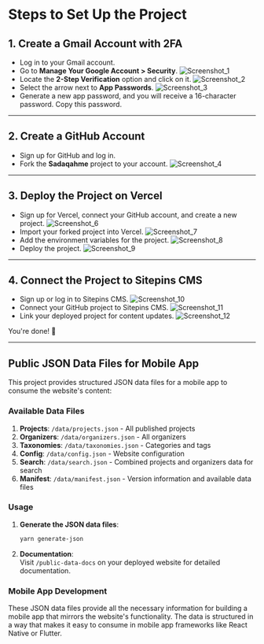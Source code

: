 # Steps to Set Up the Project

## 1. Create a Gmail Account with 2FA

- Log in to your Gmail account.
- Go to **Manage Your Google Account > Security**.
  ![Screenshot_1](https://raw.githubusercontent.com/tfmurad/images-shopify-commerce/refs/heads/main/sadaqahme/1.png)
- Locate the **2-Step Verification** option and click on it.
  ![Screenshot_2](https://raw.githubusercontent.com/tfmurad/images-shopify-commerce/refs/heads/main/sadaqahme/2.png)
- Select the arrow next to **App Passwords**.
  ![Screenshot_3](https://raw.githubusercontent.com/tfmurad/images-shopify-commerce/refs/heads/main/sadaqahme/3.png)
- Generate a new app password, and you will receive a 16-character password. Copy this password.

---

## 2. Create a GitHub Account

- Sign up for GitHub and log in.
- Fork the **Sadaqahme** project to your account.
  ![Screenshot_4](https://raw.githubusercontent.com/tfmurad/images-shopify-commerce/refs/heads/main/sadaqahme/4.png)

---

## 3. Deploy the Project on Vercel

- Sign up for Vercel, connect your GitHub account, and create a new project.
  ![Screenshot_6](https://raw.githubusercontent.com/tfmurad/images-shopify-commerce/refs/heads/main/sadaqahme/6.png)
- Import your forked project into Vercel.
  ![Screenshot_7](https://raw.githubusercontent.com/tfmurad/images-shopify-commerce/refs/heads/main/sadaqahme/7.png)
- Add the environment variables for the project.
  ![Screenshot_8](https://raw.githubusercontent.com/tfmurad/images-shopify-commerce/refs/heads/main/sadaqahme/8.png)
- Deploy the project.
  ![Screenshot_9](https://raw.githubusercontent.com/tfmurad/images-shopify-commerce/refs/heads/main/sadaqahme/9.png)

---

## 4. Connect the Project to Sitepins CMS

- Sign up or log in to Sitepins CMS.
  ![Screenshot_10](https://raw.githubusercontent.com/tfmurad/images-shopify-commerce/refs/heads/main/sadaqahme/10.png)
- Connect your GitHub project to Sitepins CMS.
  ![Screenshot_11](https://raw.githubusercontent.com/tfmurad/images-shopify-commerce/refs/heads/main/sadaqahme/11.png)
- Link your deployed project for content updates.
  ![Screenshot_12](https://raw.githubusercontent.com/tfmurad/images-shopify-commerce/refs/heads/main/sadaqahme/12.png)

You're done! 🎉

---

## Public JSON Data Files for Mobile App

This project provides structured JSON data files for a mobile app to consume the website's content:

### Available Data Files

1. **Projects**: `/data/projects.json` - All published projects
2. **Organizers**: `/data/organizers.json` - All organizers
3. **Taxonomies**: `/data/taxonomies.json` - Categories and tags
4. **Config**: `/data/config.json` - Website configuration
5. **Search**: `/data/search.json` - Combined projects and organizers data for search
6. **Manifest**: `/data/manifest.json` - Version information and available data files

### Usage

1. **Generate the JSON data files**:

   ```bash
   yarn generate-json
   ```

2. **Documentation**:  
   Visit `/public-data-docs` on your deployed website for detailed documentation.

### Mobile App Development

These JSON data files provide all the necessary information for building a mobile app that mirrors the website's functionality. The data is structured in a way that makes it easy to consume in mobile app frameworks like React Native or Flutter.
